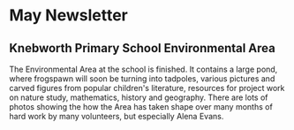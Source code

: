 # May Newsletter

## Knebworth Primary School Environmental Area


The Environmental Area at the school is finished. It contains a large pond, where frogspawn will soon be turning into tadpoles, various pictures and carved figures from popular children's literature, resources for project work on nature study, mathematics, history and geography. There are lots of photos showing the how the Area has taken shape over many months of hard work by many volunteers, but especially Alena Evans.

